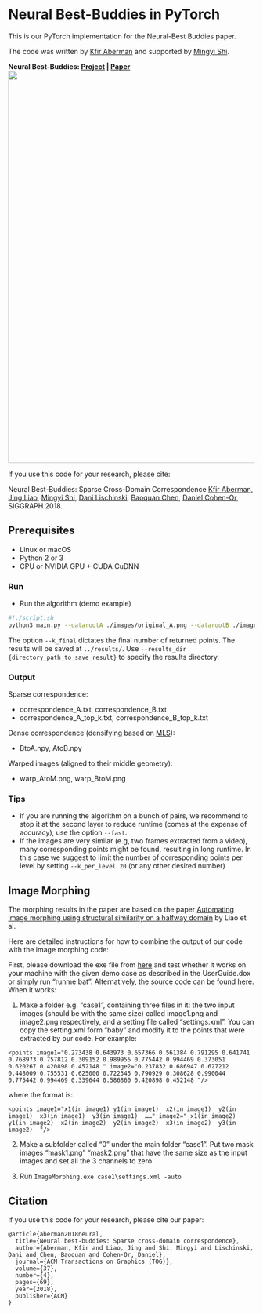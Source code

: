 # Neural Best-Buddies in PyTorch

This is our PyTorch implementation for the Neural-Best Buddies paper.

The code was written by [Kfir Aberman](https://kfiraberman.github.io/) and supported by [Mingyi Shi](https://rubbly.cn/).

**Neural Best-Buddies: [Project](https://kfiraberman.github.io/neural_best_buddies/) |  [Paper](https://arxiv.org/pdf/1805.04140.pdf)**
<img src="./images/teaser.jpg" width="800" />

If you use this code for your research, please cite:

Neural Best-Buddies: Sparse Cross-Domain Correspondence
[Kfir Aberman](https://kfiraberman.github.io/), [Jing Liao](https://liaojing.github.io/html/), [Mingyi Shi](https://rubbly.cn/), [Dani Lischinski](http://danix3d.droppages.com/), [Baoquan Chen](http://www.cs.sdu.edu.cn/~baoquan/), [Daniel Cohen-Or](https://www.cs.tau.ac.il/~dcor/), SIGGRAPH 2018.

## Prerequisites
- Linux or macOS
- Python 2 or 3
- CPU or NVIDIA GPU + CUDA CuDNN

### Run

- Run the algorithm (demo example)
```bash
#!./script.sh
python3 main.py --datarootA ./images/original_A.png --datarootB ./images/original_B.png --name lion_cat --k_final 10
```
The option `--k_final` dictates the final number of returned points. The results will be saved at `../results/`. Use `--results_dir {directory_path_to_save_result}` to specify the results directory.

### Output
Sparse correspondence:
- correspondence_A.txt, correspondence_B.txt
- correspondence_A_top_k.txt, correspondence_B_top_k.txt

Dense correspondence (densifying based on [MLS](http://faculty.cse.tamu.edu/schaefer/research/mls.pdf)):
-  BtoA.npy, AtoB.npy

Warped images (aligned to their middle geometry):
- warp_AtoM.png, warp_BtoM.png

### Tips
- If you are running the algorithm on a bunch of pairs, we recommend to stop it at the second layer to reduce runtime (comes at the expense of accuracy), use the option `--fast`.
- If the images are very similar (e.g, two frames extracted from a video), many corresponding points might be found, resulting in long runtime. In this case we suggest to limit the number of corresponding points per level by setting `--k_per_level 20` (or any other desired number)

## Image Morphing

The morphing results in the paper are based on the paper [Automating image morphing using structural similarity on a halfway domain](http://hhoppe.com/morph.pdf) by Liao et al.

Here are detailed instructions for how to combine the output of our code with the image morphing code:

First, please download the exe file from [here](https://drive.google.com/drive/folders/0BwMKxLMS8dFBSTBPa2lRUWxGbFk) and test whether it works on your machine with the given demo case as described in the UserGuide.dox or simply run “runme.bat”. Alternatively, the source code can be found [here](https://github.com/liaojing/Image-Morphing). When it works:

1. Make a folder e.g. “case1”, containing three files in it: the two input images (should be with the same size) called image1.png and image2.png respectively, and a setting file called “settings.xml”. You can copy the setting.xml form “baby” and modify it to the points that were extracted by our code. For example:

`<points image1="0.273438 0.643973 0.657366 0.561384 0.791295 0.641741 0.768973 0.757812 0.309152 0.989955 0.775442 0.994469 0.373051 0.620267 0.420898 0.452148 " image2="0.237832 0.686947 0.627212 0.448009 0.755531 0.625000 0.722345 0.790929 0.308628 0.990044 0.775442 0.994469 0.339644 0.586860 0.420898 0.452148 "/>`

   where the format is:

`<points image1="x1(in image1) y1(in image1)  x2(in image1)  y2(in image1)  x3(in image1)  y3(in image1)  ……" image2=" x1(in image2) y1(in image2)  x2(in image2)  y2(in image2)  x3(in image2)  y3(in image2)  "/>`

2. Make a subfolder called “0” under the main folder “case1”. Put two mask images “mask1.png” “mask2.png”  that have the same size as the input images and set all the 3 channels to zero.

3. Run `ImageMorphing.exe case1\settings.xml -auto`

## Citation
If you use this code for your research, please cite our paper:
```
@article{aberman2018neural,
  title={Neural best-buddies: Sparse cross-domain correspondence},
  author={Aberman, Kfir and Liao, Jing and Shi, Mingyi and Lischinski, Dani and Chen, Baoquan and Cohen-Or, Daniel},
  journal={ACM Transactions on Graphics (TOG)},
  volume={37},
  number={4},
  pages={69},
  year={2018},
  publisher={ACM}
}
```
